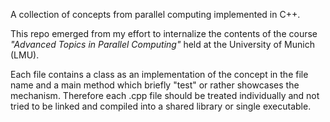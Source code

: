 A collection of concepts from parallel computing implemented in C++.

This repo emerged from my effort to internalize the contents of the course *"Advanced Topics in Parallel Computing"* held at the University of Munich (LMU).

Each file contains a class as an implementation of the concept in the file name and a main method which briefly "test" or rather showcases the mechanism.
Therefore each .cpp file should be treated individually and not tried to be linked and compiled into a shared library or single executable.
